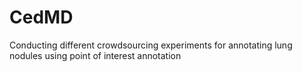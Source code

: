 # CedMD
Conducting different crowdsourcing experiments for annotating lung nodules using point of interest annotation
